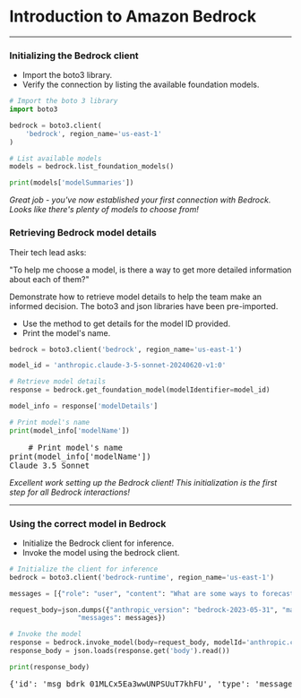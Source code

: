 # Introduction to Amazon Bedrock
---
### Initializing the Bedrock client
* Import the boto3 library.
* Verify the connection by listing the available foundation models.
```python
# Import the boto 3 library
import boto3

bedrock = boto3.client(
    'bedrock', region_name='us-east-1'
)

# List available models
models = bedrock.list_foundation_models()

print(models['modelSummaries'])
```
*Great job - you've now established your first connection with Bedrock. Looks like there's plenty of models to choose from!*
### Retrieving Bedrock model details
Their tech lead asks:

"To help me choose a model, is there a way to get more detailed information about each of them?"

Demonstrate how to retrieve model details to help the team make an informed decision. The boto3 and json libraries have been pre-imported.
* Use the method to get details for the model ID provided.
* Print the model's name.
```python
bedrock = boto3.client('bedrock', region_name='us-east-1')

model_id = 'anthropic.claude-3-5-sonnet-20240620-v1:0'

# Retrieve model details
response = bedrock.get_foundation_model(modelIdentifier=model_id)

model_info = response['modelDetails']

# Print model's name
print(model_info['modelName'])
```
<pre>
    # Print model's name
print(model_info['modelName'])
Claude 3.5 Sonnet
</pre>
    
*Excellent work setting up the Bedrock client! This initialization is the first step for all Bedrock interactions!*

---
### Using the correct model in Bedrock
* Initialize the Bedrock client for inference.
* Invoke the model using the bedrock client.
```python
# Initialize the client for inference
bedrock = boto3.client('bedrock-runtime', region_name='us-east-1')

messages = [{"role": "user", "content": "What are some ways to forecast customer demand?"}]

request_body=json.dumps({"anthropic_version": "bedrock-2023-05-31", "max_tokens": 20,
                 "messages": messages})  

# Invoke the model
response = bedrock.invoke_model(body=request_body, modelId='anthropic.claude-3-5-sonnet-20240620-v1:0')
response_body = json.loads(response.get('body').read())

print(response_body)
```
<pre>{'id': 'msg_bdrk_01MLCx5Ea3wwUNPSUuT7khFU', 'type': 'message', 'role': 'assistant', 'model': 'claude-3-5-sonnet-20240620', 'content': [{'type': 'text', 'text': 'Forecasting customer demand is crucial for businesses to plan their operations, inventory, and resources effectively.'}], 'stop_reason': 'max_tokens', 'stop_sequence': None, 'usage': {'input_tokens': 16, 'output_tokens': 20}}
</pre>
